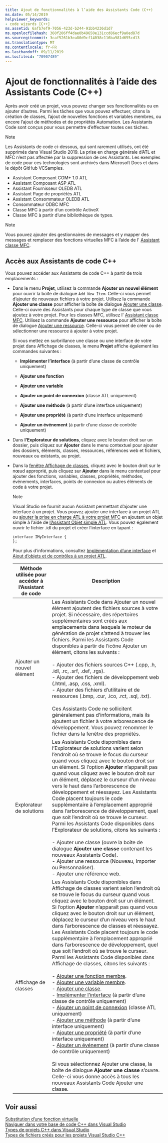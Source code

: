 ```yaml
---
title: Ajout de fonctionnalités à l’aide des Assistants Code (C++)
ms.date: 05/14/2019
helpviewer_keywords:
- code wizards [C++]
ms.assetid: 6afb7ef9-7056-423d-b244-91bb4236d1d7
ms.openlocfilehash: 360f206ff4dae0b49650e131ccd86ecf9a0ed87d
ms.sourcegitcommit: 3caf5261b3ea80d9cf14038c116ba981d655cd13
ms.translationtype: MT
ms.contentlocale: fr-FR
ms.lasthandoff: 09/11/2019
ms.locfileid: "70907489"
---
```

# <a name="adding-functionality-with-code-wizards-c"></a>Ajout de fonctionnalités à l’aide des Assistants Code (C++)

Après avoir créé un projet, vous pouvez changer ses fonctionnalités ou en ajouter d’autres. Parmi les tâches que vous pouvez effectuer, citons la création de classes, l’ajout de nouvelles fonctions et variables membres, ou encore l’ajout de méthodes et de propriétés Automation. Les Assistants Code sont conçus pour vous permettre d’effectuer toutes ces tâches.

> [!NOTE]
> Les Assistants de code ci-dessous, qui sont rarement utilisés, ont été supprimés dans Visual Studio 2019. La prise en charge générale d’ATL et MFC n’est pas affectée par la suppression de ces Assistants. Les exemples de code pour ces technologies sont archivés dans Microsoft Docs et dans le dépôt GitHub VCSamples.

- Assistant Composant COM+ 1.0 ATL
- Assistant Composant ASP ATL
- Assistant Fournisseur OLEDB ATL
- Assistant Page de propriétés ATL
- Assistant Consommateur OLEDB ATL
- Consommateur ODBC MFC
- Classe MFC à partir d’un contrôle ActiveX
- Classe MFC à partir d’une bibliothèque de types.


> [!NOTE]
>  Vous pouvez ajouter des gestionnaires de messages et y mapper des messages et remplacer des fonctions virtuelles MFC à l’aide de l' [Assistant classe MFC](../mfc/reference/mfc-class-wizard.md).

## <a name="accessing-c-code-wizards"></a>Accès aux Assistants de code C++

Vous pouvez accéder aux Assistants de code C++ à partir de trois emplacements :

- Dans le menu **Projet**, utilisez la commande **Ajouter un nouvel élément** pour ouvrir la boîte de dialogue `Add New Item`. Celle-ci vous permet d’ajouter de nouveaux fichiers à votre projet. Utilisez la commande **Ajouter une classe** pour afficher la boîte de dialogue [Ajouter une classe](../ide/add-class-dialog-box.md). Celle-ci ouvre des Assistants pour chaque type de classe que vous ajoutez à votre projet. Pour les classes MFC, utilisez l' [Assistant classe MFC](../mfc/reference/mfc-class-wizard.md). Utilisez la commande **Ajouter une ressource** pour afficher la boîte de dialogue [Ajouter une ressource](../windows/add-resource-dialog-box.md). Celle-ci vous permet de créer ou de sélectionner une ressource à ajouter à votre projet.

   Si vous mettez en surbrillance une classe ou une interface de votre projet dans Affichage de classes, le menu **Projet** affiche également les commandes suivantes :

   - **Implémenter l’interface** (à partir d’une classe de contrôle uniquement)

   - **Ajouter une fonction**

   - **Ajouter une variable**

   - **Ajouter un point de connexion** (classe ATL uniquement)

   - **Ajouter une méthode** (à partir d’une interface uniquement)

   - **Ajouter une propriété** (à partir d’une interface uniquement)

   - **Ajouter un événement** (à partir d’une classe de contrôle uniquement)

- Dans **l’Explorateur de solutions**, cliquez avec le bouton droit sur un dossier, puis cliquez sur **Ajouter** dans le menu contextuel pour ajouter des dossiers, éléments, classes, ressources, références web et fichiers, nouveaux ou existants, au projet.

- Dans la [fenêtre Affichage de classes](/visualstudio/ide/viewing-the-structure-of-code), cliquez avec le bouton droit sur le nœud approprié, puis cliquez sur **Ajouter** dans le menu contextuel pour ajouter des fonctions, variables, classes, propriétés, méthodes, événements, interfaces, points de connexion ou autres éléments de code à votre projet.

   > [!NOTE]
   > Visual Studio ne fournit aucun Assistant permettant d’ajouter une interface à un projet. Vous pouvez ajouter une interface à un projet ATL ou [ajouter la prise en charge ATL à votre projet MFC](../mfc/reference/adding-atl-support-to-your-mfc-project.md) en ajoutant un objet simple à l’aide de [l’Assistant Objet simple ATL](../atl/reference/atl-simple-object-wizard.md). Vous pouvez également ouvrir le fichier .idl du projet et créer l’interface en tapant :

    ```IDL
    interface IMyInterface {
    };
    ```

   Pour plus d’informations, consultez [Implémentation d’une interface](../ide/implementing-an-interface-visual-cpp.md) et [Ajout d’objets et de contrôles à un projet ATL](../atl/reference/adding-objects-and-controls-to-an-atl-project.md).

   |Méthode utilisée pour accéder à l’Assistant de code|Description|
   |-----------------------------|-----------------|
   |Ajouter un nouvel élément|Les Assistants Code dans Ajouter un nouvel élément ajoutent des fichiers sources à votre projet. Si nécessaire, des répertoires supplémentaires sont créés aux emplacements dans lesquels le moteur de génération de projet s’attend à trouver les fichiers. Parmi les Assistants Code disponibles à partir de l’icône Ajouter un élément, citons les suivants :<br /><br />- Ajouter des fichiers sources C++ (.cpp, .h, .idl, .rc, .srf, .def, .rgs).<br />- Ajouter des fichiers de développement web (.html, .asp, .css, .xml).<br />- Ajouter des fichiers d’utilitaire et de ressources (.bmp, .cur, .ico, .rct, .sql, .txt).<br /><br />Ces Assistants Code ne sollicitent généralement pas d’informations, mais ils ajoutent un fichier à votre arborescence de développement. Vous pouvez renommer le fichier dans la fenêtre des propriétés.|
   |Explorateur de solutions|Les Assistants Code disponibles dans l’Explorateur de solutions varient selon l’endroit où se trouve le focus du curseur quand vous cliquez avec le bouton droit sur un élément. Si l’option **Ajouter** n’apparaît pas quand vous cliquez avec le bouton droit sur un élément, déplacez le curseur d’un niveau vers le haut dans l’arborescence de développement et réessayez. Les Assistants Code placent toujours le code supplémentaire à l’emplacement approprié dans l’arborescence de développement, quel que soit l’endroit où se trouve le curseur. Parmi les Assistants Code disponibles dans l’Explorateur de solutions, citons les suivants :<br /><br />- Ajouter une classe (ouvre la boîte de dialogue **Ajouter une classe** contenant les nouveaux Assistants Code).<br />- Ajouter une ressource (Nouveau, Importer ou Personnaliser).<br />- Ajouter une référence web.|
   |Affichage de classes|Les Assistants Code disponibles dans Affichage de classes varient selon l’endroit où se trouve le focus du curseur quand vous cliquez avec le bouton droit sur un élément. Si l’option **Ajouter** n’apparaît pas quand vous cliquez avec le bouton droit sur un élément, déplacez le curseur d’un niveau vers le haut dans l’arborescence de classes et réessayez. Les Assistants Code placent toujours le code supplémentaire à l’emplacement approprié dans l’arborescence de développement, quel que soit l’endroit où se trouve le curseur. Parmi les Assistants Code disponibles dans Affichage de classes, citons les suivants :<br /><br />- [Ajouter une fonction membre](../ide/adding-a-member-function-visual-cpp.md).<br />- [Ajouter une variable membre](../ide/adding-a-member-variable-visual-cpp.md).<br />- [Ajouter une classe](../ide/adding-a-class-visual-cpp.md).<br />- [Implémenter l’interface](../ide/implement-interface-wizard.md) (à partir d’une classe de contrôle uniquement)<br />- [Ajouter un point de connexion](../ide/implement-connection-point-wizard.md) (classe ATL uniquement)<br />- [Ajouter une méthode](../ide/add-method-wizard.md) (à partir d’une interface uniquement)<br />- [Ajouter une propriété](../ide/names-add-property-wizard.md) (à partir d’une interface uniquement)<br />- [Ajouter un événement](../ide/add-event-wizard.md) (à partir d’une classe de contrôle uniquement)<br /><br />Si vous sélectionnez Ajouter une classe, la boîte de dialogue **Ajouter une classe** s’ouvre. Celle-ci vous donne accès à tous les nouveaux Assistants Code Ajouter une classe.|

## <a name="see-also"></a>Voir aussi

[Substitution d’une fonction virtuelle](../ide/overriding-a-virtual-function-visual-cpp.md)<br>
[Naviguer dans votre base de code C++ dans Visual Studio](../ide/navigate-code-cpp.md)<br>
[Types de projets C++ dans Visual Studio](../build/reference/visual-cpp-project-types.md)<br>
[Types de fichiers créés pour les projets Visual Studio C++](../build/reference/file-types-created-for-visual-cpp-projects.md)
